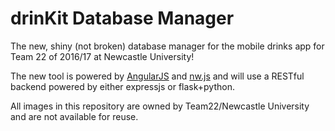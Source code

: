 # drinKit Database Manager

The new, shiny (not broken) database manager for the mobile drinks app for Team 22 of 2016/17 at Newcastle University!

The new tool is powered by [AngularJS](https://angularjs.org/) and [nw.js](http://nwjs.io/) and will use a RESTful backend powered by either expressjs or flask+python.

All images in this repository are owned by Team22/Newcastle University and are not available for reuse. 
